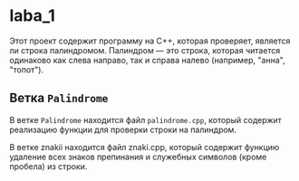 # laba_1
Этот проект содержит программу на C++, которая проверяет, является ли строка палиндромом. Палиндром — это строка, которая читается одинаково как слева направо, так и справа налево (например, "анна", "топот").

## Ветка `Palindrome`

В ветке `Palindrome` находится файл `palindrome.cpp`, который содержит реализацию функции для проверки строки на палиндром.

В ветке znakii находится файл znaki.cpp, который содержит функцию удаление всех знаков препинания и служебных символов (кроме пробела) из строки.
